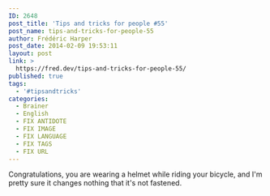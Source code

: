 ```yaml
---
ID: 2648
post_title: 'Tips and tricks for people #55'
post_name: tips-and-tricks-for-people-55
author: Frédéric Harper
post_date: 2014-02-09 19:53:11
layout: post
link: >
  https://fred.dev/tips-and-tricks-for-people-55/
published: true
tags:
  - '#tipsandtricks'
categories:
  - Brainer
  - English
  - FIX ANTIDOTE
  - FIX IMAGE
  - FIX LANGUAGE
  - FIX TAGS
  - FIX URL
---
```

<p>Congratulations, you are wearing a helmet while riding your bicycle, and I'm pretty sure it changes nothing that it's not fastened.</p> 